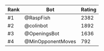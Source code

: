 Rank|Bot|Rating
---|---|---
#1|@RaspFish|2382
#2|@colinbot|1892
#3|@OpeningsBot|1636
#4|@MinOpponentMoves|792
